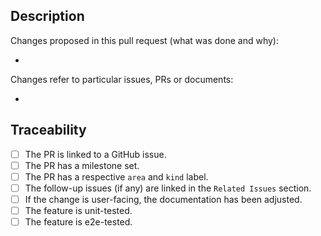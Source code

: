 ## Description

Changes proposed in this pull request (what was done and why):

- 

Changes refer to particular issues, PRs or documents:

- 

## Traceability
- [ ] The PR is linked to a GitHub issue.
- [ ] The PR has a milestone set.
- [ ] The PR has a respective `area` and `kind` label.
- [ ] The follow-up issues (if any) are linked in the `Related Issues` section.
- [ ] If the change is user-facing, the documentation has been adjusted.
- [ ] The feature is unit-tested.
- [ ] The feature is e2e-tested.

<!--  
Thank you for your contribution!

Before submitting your pull request, adhere to contributing guidelines, templates, the recommended Git workflow, and related documentation, see also https://github.com/kyma-project/community/blob/main/docs/contributing/02-contributing.md
 -->
